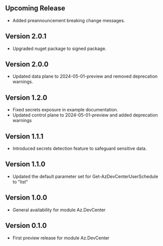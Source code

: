 <!--
    Please leave this section at the top of the change log.

    Changes for the upcoming release should go under the section titled "Upcoming Release", and should adhere to the following format:

    ## Upcoming Release
    * Overview of change #1
        - Additional information about change #1
    * Overview of change #2
        - Additional information about change #2
        - Additional information about change #2
    * Overview of change #3
    * Overview of change #4
        - Additional information about change #4

    ## YYYY.MM.DD - Version X.Y.Z (Previous Release)
    * Overview of change #1
        - Additional information about change #1
-->
## Upcoming Release
* Added preannouncement breaking change messages.

## Version 2.0.1
* Upgraded nuget package to signed package.

## Version 2.0.0
* Updated data plane to 2024-05-01-preview and removed deprecation warnings.

## Version 1.2.0
* Fixed secrets exposure in example documentation.
* Updated control plane to 2024-05-01-preview and added deprecation warnings

## Version 1.1.1
* Introduced secrets detection feature to safeguard sensitive data.

## Version 1.1.0
* Updated the default parameter set for Get-AzDevCenterUserSchedule to "list"

## Version 1.0.0
* General availability for module Az.DevCenter

## Version 0.1.0
* First preview release for module Az.DevCenter
